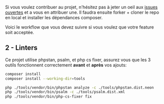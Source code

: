 Si vous voulez contribuer au projet, n'hésitez pas à jeter un oeil aux [issues ouvertes](https://github.com/Blagues-API/blagues-api-php/issues) et a vous en attribuer une. Il faudra ensuite forker + cloner le repo en local et installer les dépendances composer.

Voici le workflow que vous devez suivre si vous voulez que votre feature soit acceptée.

## 2 - Linters
Ce projet utilise phpstan, psalm, et php cs fixer, assurez vous que les 3 outils fonctionnent correctement **avant** et **après** vos ajouts:
```bash
composer install
composer install --working-dir=tools

php ./tools/vendor/bin/phpstan analyze -c ./tools/phpstan.dist.neon
php ./tools/vendor/bin/psalm -c ./tools/psalm.dist.xml
php ./tools/vendor/bin/php-cs-fixer fix
```
